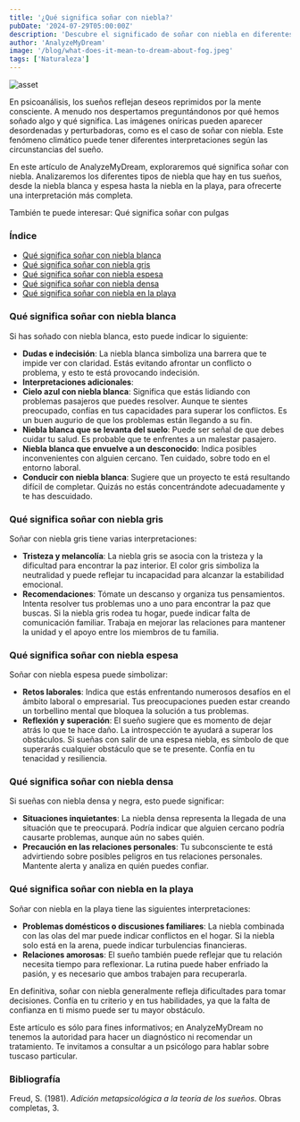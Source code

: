 ```yaml
---
title: '¿Qué significa soñar con niebla?'
pubDate: '2024-07-29T05:00:00Z'
description: 'Descubre el significado de soñar con niebla en diferentes contextos, desde niebla blanca hasta niebla en la playa.'
author: 'AnalyzeMyDream'
image: '/blog/what-does-it-mean-to-dream-about-fog.jpeg'
tags: ['Naturaleza']
---
```


![asset](/blog/what-does-it-mean-to-dream-about-fog.jpeg)

En psicoanálisis, los sueños reflejan deseos reprimidos por la mente consciente. A menudo nos despertamos preguntándonos por qué hemos soñado algo y qué significa. Las imágenes oníricas pueden aparecer desordenadas y perturbadoras, como es el caso de soñar con niebla. Este fenómeno climático puede tener diferentes interpretaciones según las circunstancias del sueño.

En este artículo de AnalyzeMyDream, exploraremos qué significa soñar con niebla. Analizaremos los diferentes tipos de niebla que hay en tus sueños, desde la niebla blanca y espesa hasta la niebla en la playa, para ofrecerte una interpretación más completa.

También te puede interesar: 
Qué significa soñar con pulgas

### Índice

- [Qué significa soñar con niebla blanca](#que-significa-soñar-con-niebla-blanca)
- [Qué significa soñar con niebla gris](#que-significa-soñar-con-niebla-gris)
- [Qué significa soñar con niebla espesa](#que-significa-soñar-con-niebla-espesa)
- [Qué significa soñar con niebla densa](#que-significa-soñar-con-niebla-densa)
- [Qué significa soñar con niebla en la playa](#que-significa-soñar-con-niebla-en-la-playa)

### Qué significa soñar con niebla blanca

Si has soñado con niebla blanca, esto puede indicar lo siguiente:

- **Dudas e indecisión**: La niebla blanca simboliza una barrera que te impide ver con claridad. Estás evitando afrontar un conflicto o problema, y ​​esto te está provocando indecisión.
- **Interpretaciones adicionales**:
- **Cielo azul con niebla blanca**: Significa que estás lidiando con problemas pasajeros que puedes resolver. Aunque te sientes preocupado, confías en tus capacidades para superar los conflictos. Es un buen augurio de que los problemas están llegando a su fin.
- **Niebla blanca que se levanta del suelo**: Puede ser señal de que debes cuidar tu salud. Es probable que te enfrentes a un malestar pasajero.
- **Niebla blanca que envuelve a un desconocido**: Indica posibles inconvenientes con alguien cercano. Ten cuidado, sobre todo en el entorno laboral.
- **Conducir con niebla blanca**: Sugiere que un proyecto te está resultando difícil de completar. Quizás no estás concentrándote adecuadamente y te has descuidado.

### Qué significa soñar con niebla gris

Soñar con niebla gris tiene varias interpretaciones:

- **Tristeza y melancolía**: La niebla gris se asocia con la tristeza y la dificultad para encontrar la paz interior. El color gris simboliza la neutralidad y puede reflejar tu incapacidad para alcanzar la estabilidad emocional.
- **Recomendaciones**: Tómate un descanso y organiza tus pensamientos. Intenta resolver tus problemas uno a uno para encontrar la paz que buscas. Si la niebla gris rodea tu hogar, puede indicar falta de comunicación familiar. Trabaja en mejorar las relaciones para mantener la unidad y el apoyo entre los miembros de tu familia.

### Qué significa soñar con niebla espesa

Soñar con niebla espesa puede simbolizar:

- **Retos laborales**: Indica que estás enfrentando numerosos desafíos en el ámbito laboral o empresarial. Tus preocupaciones pueden estar creando un torbellino mental que bloquea la solución a tus problemas.
- **Reflexión y superación**: El sueño sugiere que es momento de dejar atrás lo que te hace daño. La introspección te ayudará a superar los obstáculos. Si sueñas con salir de una espesa niebla, es símbolo de que superarás cualquier obstáculo que se te presente. Confía en tu tenacidad y resiliencia.

### Qué significa soñar con niebla densa

Si sueñas con niebla densa y negra, esto puede significar:

- **Situaciones inquietantes**: La niebla densa representa la llegada de una situación que te preocupará. Podría indicar que alguien cercano podría causarte problemas, aunque aún no sabes quién.
- **Precaución en las relaciones personales**: Tu subconsciente te está advirtiendo sobre posibles peligros en tus relaciones personales. Mantente alerta y analiza en quién puedes confiar.

### Qué significa soñar con niebla en la playa

Soñar con niebla en la playa tiene las siguientes interpretaciones:

- **Problemas domésticos o discusiones familiares**: La niebla combinada con las olas del mar puede indicar conflictos en el hogar. Si la niebla solo está en la arena, puede indicar turbulencias financieras.
- **Relaciones amorosas**: El sueño también puede reflejar que tu relación necesita tiempo para reflexionar. La rutina puede haber enfriado la pasión, y es necesario que ambos trabajen para recuperarla. 

En definitiva, soñar con niebla generalmente refleja dificultades para tomar decisiones. Confía en tu criterio y en tus habilidades, ya que la falta de confianza en ti mismo puede ser tu mayor obstáculo. 

Este artículo es sólo para fines informativos; en AnalyzeMyDream no tenemos la autoridad para hacer un diagnóstico ni recomendar un tratamiento. Te invitamos a consultar a un psicólogo para hablar sobre tuscaso particular.

### Bibliografía

Freud, S. (1981). *Adición metapsicológica a la teoría de los sueños*. Obras completas, 3.